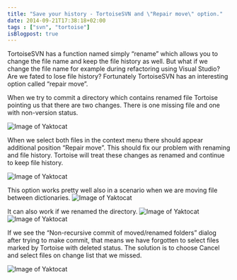 ```yaml
---
title: "Save your history - TortoiseSVN and \"Repair move\" option."
date: 2014-09-21T17:38:18+02:00
tags : ["svn", "tortoise"]
isBlogpost: true
---
```

TortoiseSVN has a function named simply “rename” which allows you to change the file name and keep the file history as well. But what if we change the file name for example during refactoring using Visual Studio? Are we fated to lose file history? Fortunately TortoiseSVN has an interesting option called “repair move”.
<!--more-->


When we try to commit a directory which contains renamed file Tortoise pointing us that there are two changes. There is one missing file and one with non-version status.

![Image of Yaktocat](h1.jpg)

When we select both files in the context menu there should appear additional position “Repair move”. This should fix our problem with renaming and file history. Tortoise will  treat these changes as renamed and continue to keep file history. 

![Image of Yaktocat](h2.jpg)

This option works pretty well also in a scenario when we are moving file between dictionaries.
![Image of Yaktocat](h3.jpg)

It can also work if we renamed the directory.
![Image of Yaktocat](h4.jpg)
![Image of Yaktocat](h5.jpg)

If we see the “Non-recursive commit of moved/renamed folders” dialog after trying to make commit, that means we have forgotten to select files marked by Tortoise with deleted status. The solution is to choose Cancel and select files on change list that we missed.

![Image of Yaktocat](h6.jpg)